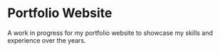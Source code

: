 # Portfolio Website
A work in progress for my portfolio website to showcase my skills and experience over the years.

